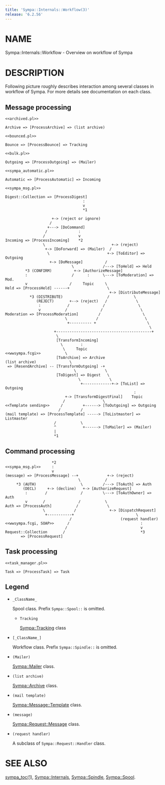 ```yaml
---
title: 'Sympa::Internals::Workflow(3)'
release: '6.2.56'
---
```


# NAME

Sympa::Internals::Workflow - Overview on workflow of Sympa

# DESCRIPTION

Following picture roughly describes interaction among several classes in
workflow of Sympa.  For more details see documentation on each class.

## Message processing

    <<archived.pl>>
    
    Archive => [ProcessArchive] => (list archive)
    
    <<bounced.pl>>
    
    Bounce => [ProcessBounce] => Tracking
    
    <<bulk.pl>>
    
    Outgoing => [ProcessOutgoing] => (Mailer)
    
    <<sympa_automatic.pl>>
    
    Automatic => [ProcessAutomatic] => Incoming
    
    <<sympa_msg.pl>>
    
    Digest::Collection => [ProcessDigest]
                                       :
                                       v
                                       *1
    
                         +-> (reject or ignore)
                        /
                       +---> [DoCommand]
                      /              :
                     /               v
    Incoming => [ProcessIncoming]    *2
                     \                              +-> (reject)
                      +-> [DoForward] => (Mailer)  /
                       \                          +-> [ToEditor] => Outgoing
                        +-> [DoMessage]          /
                                  \             /---> [ToHeld] => Held
             *3 (CONFIRM)          +-> [AuthorizeMessage]
             :                    /      :      \---> [ToModeration] => Mod.
             v                   /     Topic     \
    Held => [ProcessHeld] ------+                 \
                                                   +-> [DistributeMessage]
               *3 (DISTRIBUTE)                    /           \
                  (REJECT)       +--> (reject)   /             \
                   :            /               /               \
                   v           /               /                 \
    Moderation => [ProcessModeration]         /                   \
                               \             /                     \
                                +---------- +                       \
                                                                     \
                          +-------------------------------------------+
                           \
                           [TransformIncoming]
                             \        :
                              \     Topic
    <<wwsympa.fcgi>>           \
                           [ToArchive] => Archive
    (list archive)               \
     => [ResendArchive] -- [TransformOutgoing] -+
                                   \             \
                           [ToDigest] => Digest   \
                                     \             \
                                      +-------------+-> [ToList] => Outgoing
                                                              :
                               +-> [TransformDigestFinal]    Topic
                              /                 \
    <<Template sending>>     /         +------> [ToOutgoing] => Outgoing
                            /         / 
    (mail template) => [ProcessTemplate] -----> [ToListmaster] => Listmaster
                          /           \
                          ^            +------> [ToMailer] => (Mailer)
                          |
                          *1

## Command processing

                         *2
    <<sympa_msg.pl>>     :
                         v
    (message) => [ProcessMessage] --+             +-> (reject)
                                     \           /
         *3 (AUTH)                    \         /---> [ToAuth] => Auth
            (DECL)     +-> (decline)   +-> [AuthorizeRequest]
             :        /               /         \---> [ToAuthOwner] => Auth
             v       /               /           \
    Auth => [ProcessAuth]           /             \
                     \             /               +-> [DispatchRequest]
                      +-----------+                            \
                                 /                      (request handler)
    <<wwsympa.fcgi, SOAP>>      /                                :
                               /                                 v
    Request::Collection       /                                  *3 
           => [ProcessRequest]

## Task processing

    <<task_manager.pl>>
    
    Task => [ProcessTask] => Task

## Legend

- `_ClassName_`

    Spool class.  Prefix `Sympa::Spool::` is omitted.

    - `Tracking`

        [Sympa::Tracking](./Sympa-Tracking.3.md) class

- `[_ClassName_]`

    Workflow class.  Prefix `Sympa::Spindle::` is omitted.

- `(Mailer)`

    [Sympa::Mailer](./Sympa-Mailer.3.md) class.

- `(list archive)`

    [Sympa::Archive](./Sympa-Archive.3.md) class.

- `(mail template)`

    [Sympa::Message::Template](./Sympa-Message-Template.3.md) class.

- `(message)`

    [Sympa::Request::Message](./Sympa-Request-Message.3.md) class.

- `(request handler)`

    A subclass of `Sympa::Request::Handler` class.

# SEE ALSO

[sympa\_toc(1)](./sympa_toc.1.md), [Sympa::Internals](./Sympa-Internals.3.md), [Sympa::Spindle](./Sympa-Spindle.3.md), [Sympa::Spool](./Sympa-Spool.3.md).

